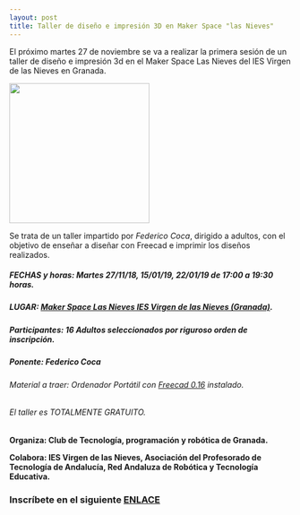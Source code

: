 ```yaml
---
layout: post
title: Taller de diseño e impresión 3D en Maker Space "las Nieves"
---
```

El próximo martes 27 de noviembre se va a realizar la primera sesión de un taller de diseño e impresión 3d en el Maker Space Las Nieves del IES Virgen de las Nieves en Granada.


<img src="http://clubroboticagranada.github.io/images/impresion_3d.jpg" width="250" />

Se trata de un taller impartido por *Federico Coca*, dirigido a adultos, con el objetivo de enseñar a diseñar con Freecad e imprimir los diseños realizados.

##### FECHAS y horas: Martes 27/11/18, 15/01/19, 22/01/19 de 17:00 a 19:30 horas.
##### LUGAR: [Maker Space Las Nieves IES Virgen de las Nieves (Granada)](https://www.google.com/maps/place/IES+Virgen+de+las+Nieves/@37.1915997,-3.6189017,18.5z/data=!4m5!3m4!1s0xd71fcf99c1abf4f:0xfd4edae4df6f4bc!8m2!3d37.1917047!4d-3.6177742).
##### Participantes: 16 Adultos seleccionados por riguroso orden de inscripción.
##### Ponente: ***Federico Coca***
###### Material a traer: Ordenador Portátil con [Freecad 0.16](https://github.com/FreeCAD/FreeCAD/releases/tag/0.16) instalado.
###### El taller es TOTALMENTE GRATUITO.
**Organiza: Club de Tecnología, programación y robótica de Granada.**

**Colabora: IES Virgen de las Nieves, Asociación del Profesorado de Tecnología de Andalucía, Red Andaluza de Robótica y Tecnología Educativa.**
### Inscríbete en el siguiente [ENLACE](https://goo.gl/forms/ugyaGCHAyb3OUOdv2)

